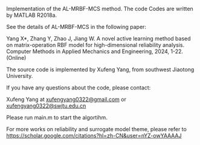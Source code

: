 Implementation of the AL-MRBF-MCS method. The code Codes are written by MATLAB R2018a.

See the details of AL-MRBF-MCS in the following paper:

Yang X*, Zhang Y, Zhao J, Jiang W. A novel active learning method based on matrix-operation RBF model for high-dimensional reliability analysis.
Computer Methods in Applied Mechanics and Engineering, 2024, 1-22. (Online)

The source code is implemented by Xufeng Yang, from southwest Jiaotong University.

If you have any questions about the code, please contact:

Xufeng Yang at xufengyang0322@gmail.com or xufengyang0322@swjtu.edu.cn

Please run main.m to start the algortihm.

For more works on reliability and surrogate model theme, please refer to https://scholar.google.com/citations?hl=zh-CN&user=nYZ-owYAAAAJ

 
